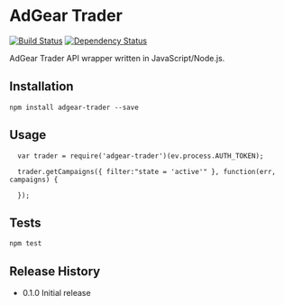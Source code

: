 AdGear Trader
=========
[![Build Status](https://travis-ci.org/cossette/adgear-trader.svg?branch=master)](https://travis-ci.org/cossette/adgear-trader)
[![Dependency Status](https://gemnasium.com/cossette/adgear-trader.svg)](https://gemnasium.com/cossette/adgear-trader)

AdGear Trader API wrapper written in JavaScript/Node.js.

## Installation

  ```npm install adgear-trader --save```

## Usage
```
  var trader = require('adgear-trader')(ev.process.AUTH_TOKEN);
  
  trader.getCampaigns({ filter:"state = 'active'" }, function(err, campaigns) {
    
  });
```
## Tests

  ```npm test```

## Release History

* 0.1.0 Initial release
